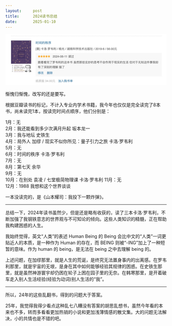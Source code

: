 ```yaml
---
layout:     post
title:      2024读书总结
date:       2025-01-10
---
```

![鞍山火锅](/images/202501/2024books.jpg)


惭愧归惭愧，改写的还是要写。

根据豆瓣读书的标记，不计入专业内学术书籍，我今年也仅仅是完全读完了8本书，尚未读完1本，按读完时间点顺序，他们分别是：

1月：无  
2月：我还能看到多少次满月升起 坂本龙一  
3月：我与地坛 史铁生  
4月：局外人 加缪 / 现实不似你所见：量子引力之旅 卡洛·罗韦利    
5月：无  
6月：时间的秩序 卡洛·罗韦利  
7月：无  
8月：第七天 余华  
9月：无  
10月：在别处 袁凌  / 七堂极简物理课  卡洛·罗韦利
11月：无  
12月：1988 我想和这个世界谈谈  

一本没读完的，是《山本耀司：我投下一颗炸弹》。

---

总结一下，2024年读书虽然少，但是还是略有收获的，读了三本卡洛·罗韦利，不断加强了我钢铁意志的世界观与不可知论的倾向。这些人类知识的精髓，正在帮助我构建困惑的人生。

我始终觉得，英文“人类”的表述 Human Being 的 Being 会比中文的“人类”一词更贴近人的本质，是一种作为 Human 的存在，而 BEING 则被“-ING”加上了一种短暂的意味。作为 human 的 being，是无法在 being 之中去理解 being 的。

上述问题，在加缪那里，就是人生的荒诞，是终究无法置身事内的出离感。在罗韦利那里，就是宇宙的无垠，是身在其中如何能够经验其规律的困惑。在史铁生那里，就是虽然神游寰宇却仍困在轮子上困在园子里的无奈。在韩寒那里，是开着破车走入别人生活经验(经验为动词)别人生活的“我”。

---

所以，24年的这些乱翻书，得到的问题大于答案。

25年，我觉得我得少看点这种乱七八糟没有答案的胡思乱想书，虽然今年看的本来也不多，转而多看看更加热销的小说和更加浅薄情感的散文集。大的问题无法解决，小的共情也是不错的吧。

